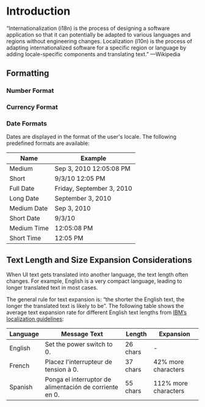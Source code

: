 # Introduction

“Internationalization (i18n) is the process of designing a software application so that it can potentially be adapted to various languages and regions without engineering changes. Localization (l10n) is the process of adapting internationalized software for a specific region or language by adding locale-specific components and translating text.”
—Wikipedia

## Formatting

### Number Format

### Currency Format

### Date Formats

Dates are displayed in the format of the user's locale. The following predefined formats are available:

Name | Example
---- | -------
Medium | Sep 3, 2010 12:05:08 PM
Short | 9/3/10 12:05 PM
Full Date | Friday, September 3, 2010
Long Date | September 3, 2010
Medium Date | Sep 3, 2010
Short Date | 9/3/10
Medium Time | 12:05:08 PM
Short Time | 12:05 PM



## Text Length and Size Expansion Considerations
    
When UI text gets translated into another language, the text length often changes. 
For example, English is a very compact language, leading to longer translated text in most cases.

The general rule for text expansion is: “the shorter the English text, the longer the translated text 
is likely to be”. The following table shows the average text expansion rate for different English text 
lengths from [IBM’s localization guidelines](http://www-01.ibm.com/software/globalization/guidelines/a3.html):

Language | Message Text | Length | Expansion
-------- | ------------ | ------ | ---------
English	| Set the power switch to 0. | 26 chars | -
French | Placez l'interrupteur de tension à 0. | 37 chars | 42% more characters
Spanish	| Ponga el interruptor de alimentación de corriente en 0. |	55 chars | 112% more characters
